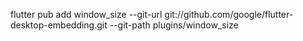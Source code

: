 flutter pub add window_size --git-url git://github.com/google/flutter-desktop-embedding.git --git-path plugins/window_size
